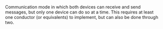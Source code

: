 Communication mode in which both devices can receive and send messages, but only one device can do so at a time. This requires at least one conductor (or equivalents) to implement, but can also be done through two.